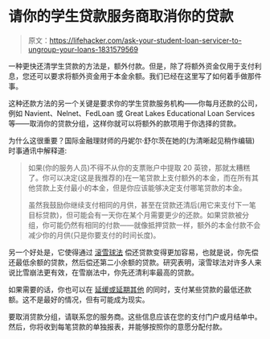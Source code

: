 # 请你的学生贷款服务商取消你的贷款

> 原文：<https://lifehacker.com/ask-your-student-loan-servicer-to-ungroup-your-loans-1831579569>

一种更快还清学生贷款的方法是，额外付款。但是，除了将额外资金仅用于支付利息，您还可以要求将额外资金用于本金余额。我们已经在这里写了如何着手做那件事。



这种还款方法的另一个关键是要求你的学生贷款服务机构——你每月还款的公司，例如 Navient、Nelnet、FedLoan 或 Great Lakes Educational Loan Services 等——取消你的贷款分组，这样你就可以将额外的款项用于你选择的贷款。

为什么这很重要？国际金融理财师的丹妮尔·舒尔茨在她的(为清晰起见稍作编辑)时事通讯中解释道:

> 如果(你的服务人员)不得不从你的支票账户中提取 20 英镑，那就太糟糕了。你可以决定(这是我推荐的)在一笔贷款上支付额外的本金，而在所有其他贷款上支付最小的本金，但是你应该能够决定支付哪笔贷款的本金。
> 
> 虽然我鼓励你继续支付相同的月供，甚至在贷款还清后(用它来支付下一笔目标贷款)，但可能会有一天你在某个月需要更少的还款。如果贷款被分组，你可能仍然有相同的付款——就像抵押贷款一样，额外的本金付款不会减少你的月供(只是你要支付的时间长度)。

另一个好处是，它使得通过 [滚雪球法](https://lifehacker.com/pay-off-small-balances-first-for-better-odds-of-elimina-5940989#_ga=2.210382801.592345453.1546869264-594046802.1524762060) 偿还贷款变得更加容易，也就是说，你先偿还最低余额的贷款，然后偿还第二小余额的贷款。研究表明，滚雪球法对许多人来说比雪崩法更有效，在雪崩法中，你先还清利率最高的贷款。

如果需要的话，你也可以在 [延缓或延期其他](https://twocents.lifehacker.com/what-to-do-if-you-default-on-your-student-loans-1828946224) 的同时，支付某些贷款的最低还款额。这不是最好的情况，但有可能成为现实。

要取消贷款分组，请联系您的服务商。这些信息应该在您的支付门户或月结单中。然后，你将收到每笔贷款的单独报表，并能够按照你的意愿分配付款。
